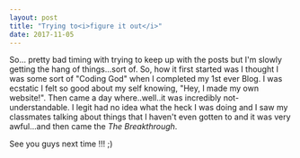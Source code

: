 ```yaml
---
layout: post
title: "Trying to<i>figure it out</i>"
date: 2017-11-05
---
```


So... pretty bad timing with trying to keep up with the posts but I'm slowly getting the hang of things...sort of. So, how it first started was I thought I was some sort of "Coding God" when I completed my 1st ever Blog. I was ecstatic I felt so good about my self knowing, "Hey, I made my own website!".  Then came a day where..well..it was incredibly not-understandable. I legit had no idea what the heck I was doing and I saw my classmates talking about things that I haven't even gotten to and it was very awful...and then came the <i>The Breakthrough</i>.

<div id="footer2">
<p> See you guys next time !!! ;) </p>
</div>
